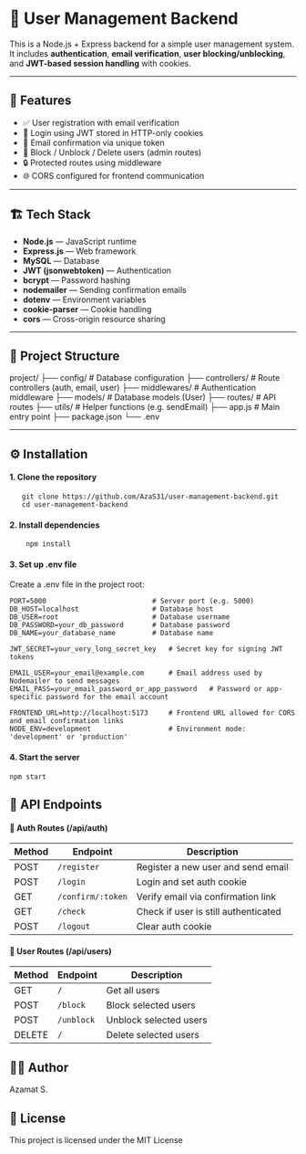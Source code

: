 # 🧰 User Management Backend

This is a Node.js + Express backend for a simple user management system.  
It includes **authentication**, **email verification**, **user blocking/unblocking**, and **JWT-based session handling** with cookies.

---

## 📌 Features

- ✅ User registration with email verification  
- 🔐 Login using JWT stored in HTTP-only cookies  
- 📨 Email confirmation via unique token  
- 🚫 Block / Unblock / Delete users (admin routes)  
- 🔒 Protected routes using middleware  
- 🌐 CORS configured for frontend communication

---

## 🏗️ Tech Stack

- **Node.js** — JavaScript runtime  
- **Express.js** — Web framework  
- **MySQL** — Database  
- **JWT (jsonwebtoken)** — Authentication  
- **bcrypt** — Password hashing  
- **nodemailer** — Sending confirmation emails  
- **dotenv** — Environment variables  
- **cookie-parser** — Cookie handling  
- **cors** — Cross-origin resource sharing

---

## 📁 Project Structure

project/
├── config/ # Database configuration
├── controllers/ # Route controllers (auth, email, user)
├── middlewares/ # Authentication middleware
├── models/ # Database models (User)
├── routes/ # API routes
├── utils/ # Helper functions (e.g. sendEmail)
├── app.js # Main entry point
├── package.json
└── .env


---

## ⚙️ Installation

#### 1. Clone the repository
```
   git clone https://github.com/AzaS31/user-management-backend.git
   cd user-management-backend
```
#### 2. Install dependencies
```
    npm install
```
#### 3. Set up .env file
Create a .env file in the project root:
```
PORT=5000                          # Server port (e.g. 5000)
DB_HOST=localhost                  # Database host
DB_USER=root                       # Database username
DB_PASSWORD=your_db_password       # Database password
DB_NAME=your_database_name         # Database name

JWT_SECRET=your_very_long_secret_key   # Secret key for signing JWT tokens

EMAIL_USER=your_email@example.com      # Email address used by Nodemailer to send messages
EMAIL_PASS=your_email_password_or_app_password   # Password or app-specific password for the email account

FRONTEND_URL=http://localhost:5173     # Frontend URL allowed for CORS and email confirmation links
NODE_ENV=development                   # Environment mode: 'development' or 'production'

```
#### 4. Start the server
```
npm start
```

## 🧪 API Endpoints
#### 🔑 Auth Routes (/api/auth)
| Method | Endpoint          | Description                          |
| ------ | ----------------- | ------------------------------------ |
| POST   | `/register`       | Register a new user and send email   |
| POST   | `/login`          | Login and set auth cookie            |
| GET    | `/confirm/:token` | Verify email via confirmation link   |
| GET    | `/check`          | Check if user is still authenticated |
| POST   | `/logout`         | Clear auth cookie                    |

#### 👤 User Routes (/api/users)
| Method | Endpoint   | Description            |
| ------ | ---------- | ---------------------- |
| GET    | `/`        | Get all users          |
| POST   | `/block`   | Block selected users   |
| POST   | `/unblock` | Unblock selected users |
| DELETE | `/`        | Delete selected users  |

## 🧑‍💻 Author

Azamat S.

## 🪪 License

This project is licensed under the MIT License
